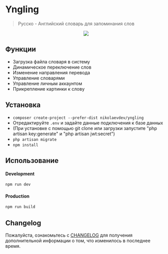 # Yngling
> Русско - Английский словарь для запоминания слов

<p align="center">
<img src="https://thumbsnap.com/i/ncBQDaV3.jpg?0530">
</p>

          
## Функции 

- Загрузка файла словаря в систему
- Динамическое переключение слов
- Изменение направления перевода
- Управление словарями
- Управление личным аккаунтом
- Прикрепление картинки к слову

## Установка

- `composer create-project --prefer-dist nikolaevdev/yngling`
- Отредактируйте `.env` и задайте данные подключения к базе данных
- (При установке с помощью git clone или загрузки запустите "php artisan key:generate" и "php artisan jwt:secret")
- `php artisan migrate`
- `npm install`

## Использование

#### Development

```bash
npm run dev
```

#### Production

```bash
npm run build
```

## Changelog
Пожалуйста, ознакомьтесь с [CHANGELOG](CHANGELOG.md) для получения дополнительной информации о том, что изменилось в последнее время.


